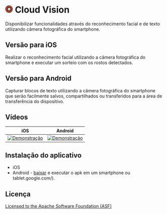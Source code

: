 # <img src="/Android/app/src/main/res/mipmap-xhdpi/ic_launcher.png" width="24"/> Cloud Vision
Disponibilizar funcionalidades através do reconhecimento facial e de texto utilizando câmera fotográfica do smartphone.

## Versão para iOS 
Realizar o reconhecimento facial utilizando a câmera fotográfica do smartphone e executar um sorteio com os rostos detectados.

## Versão para Android
Capturar blocos de texto utilizando a câmera fotográfica do smartphone que serão facilmente salvos, compartilhados ou transferidos para a área de transferência do dispositivo. 

## Vídeos
iOS          |Android
------------ | -------------
[![Demonstração](http://img.youtube.com/vi/SH2QR99U5zw/0.jpg)](http://www.youtube.com/watch?v=SH2QR99U5zw)|[![Demonstração](https://img.youtube.com/vi/QrG-vEyAgKQ/0.jpg)](http://www.youtube.com/watch?v=QrG-vEyAgKQ)

## Instalação do aplicativo 
- iOS
- Android - [baixar](https://raw.githubusercontent.com/brolam/Capstone-Project/master/CloudVision.apk) e executar o apk em um smartphone ou tablet.google.com/).

## Licença
[Licensed to the Apache Software Foundation (ASF)](http://www.apache.org/licenses/LICENSE-2.0)